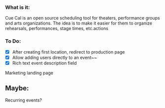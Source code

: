 ### What is it:

Cue Cal is an open source scheduling tool for theaters, performance groups and arts organizations. The idea is to make it easier for them to organize rehearsals, performances, stage times, etc.actions

### To Do:

- [x] After creating first location, redirect to production page
- [x] Allow adding users directly to an event~~
- [x] Rich text event description field

Marketing landing page

## Maybe:

Recurring events?
